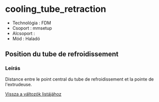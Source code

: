 # cooling\_tube\_retraction

* Technológia : FDM
* Csoport : mmsetup
* Alcsoport : 
* Mód : Haladó

## Position du tube de refroidissement

### Leírás

Distance entre le point central du tube de refroidissement et la pointe de l'extrudeuse.

[Vissza a változók listájához](variable_list.md)

